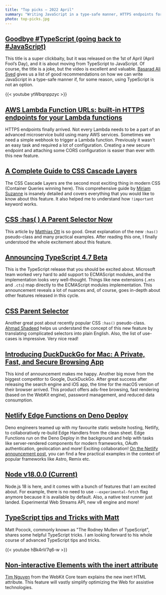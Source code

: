 ```yaml
---
title: "Top picks — 2022 April"
summary: "Writing JavaScript in a type-safe manner, HTTPS endpoints for AWS Lambdas, a complete guide to CSS Cascade Layers, CSS Parent Selector, great news in new TypeScript release, DuckDuckGo for macOS, Netlify Edge Functions, TypeScript magic with Matt, HTML inert attribute and more…"
photo: top-picks.jpg
---
```


## [Goodbye \#TypeScript (going back to \#JavaScript)](https://youtu.be/ytWbqnppzyc)

This title is a super clickbaity, but it was released on the 1st of April (April Fool’s Day), and it is about moving from TypeScript to JavaScript. Of course, the title is a joke, but the video is excellent and valuable. [Basarad Ali Syed](https://twitter.com/basarat) gives us a list of good recommendations on how we can write JavaScript in a type-safe manner if, for some reason, using TypeScript is not an option.

{{< youtube ytWbqnppzyc >}}

## [AWS Lambda Function URLs: built-in HTTPS endpoints for your Lambda functions](https://aws.amazon.com/blogs/aws/announcing-aws-lambda-function-urls-built-in-https-endpoints-for-single-function-microservices/)

HTTPS endpoints finally arrived. Not every Lambda needs to be a part of an advanced microservice build using many AWS services. Sometimes we need a simple webhook to trigger a Lambda function. Previously it wasn't an easy task and required a lot of configuration. Creating a new secure endpoint and attaching some CORS configuration is easier than ever with this new feature.

## [A Complete Guide to CSS Cascade Layers](https://css-tricks.com/css-cascade-layers/)

The CSS Cascade Layers are the second most exciting thing in modern CSS (Container Queries winning here). This comprehensive guide by [Miriam Suzanne](https://twitter.com/TerribleMia) is insanely detailed and covers everything that you would like to know about this feature. It also helped me to understand how `!important` keyword works.

## [CSS :has( ) A Parent Selector Now](https://matthiasott.com/notes/css-has-a-parent-selector-now)

This article by [Matthias Ott](https://twitter.com/m_ott) is so good. Great explanation of the new `:has()` pseudo-class and many practical examples. After reading this one, I finally understood the whole excitement about this feature.

## [Announcing TypeScript 4.7 Beta](https://devblogs.microsoft.com/typescript/announcing-typescript-4-7-beta/)

This is the TypeScript release that you should be excited about. Microsoft team worked very hard to add support to ECMAScript modules, and the implementation looks very well-thought. Things like new extensions (`.mts` and `.cts`) map directly to the ECMAScript modules implementation. This announcement reveals a lot of nuances and, of course, goes in-depth about other features released in this cycle.

## [CSS Parent Selector](https://ishadeed.com/article/css-has-parent-selector/)

Another great post about recently popular CSS `:has()` pseudo-class. [Ahmad Shadeed](https://twitter.com/shadeed9) helps us understand the concept of this new feature by translating complicated selectors into plain English. Also, the list of use-cases is impressive. Very nice read!

## [Introducing DuckDuckGo for Mac: A Private, Fast, and Secure Browsing App](https://spreadprivacy.com/introducing-duckduckgo-for-mac/)

This kind of announcement makes me happy. Another big move from the biggest competitor to Google, DuckDuckGo. After great success after releasing the search engine and iOS app, the time for the macOS version of their browser arrived. This product offers ads-free browsing, fast rendering (based on the WebKit engine), password management, and reduced data consumption.

## [Netlify Edge Functions on Deno Deploy](https://deno.com/blog/netlify-edge-functions-on-deno-deploy)

Deno engineers teamed up with my favourite static website hosting, Netlify, to collaboratively re-build Edge Handlers from the clean sheet. Edge Functions run on the Deno Deploy in the background and help with tasks like server-rendered components for modern frameworks, OAuth authentication, geolocation and more! Exciting collaboration! [On the Netlify announcement post](https://www.netlify.com/blog/announcing-serverless-compute-with-edge-functions), you can find a few practical examples in the context of popular frameworks like Astro, Remix etc.

## [Node v18.0.0 (Current)](https://nodejs.org/en/blog/release/v18.0.0/)

Node.js 18 is here, and it comes with a bunch of features that I am excited about. For example, there is no need to use `--experimental-fetch` flag anymore because it is available by default. Also, a native test runner just landed. Experimental Web Streams API, new v8 engine and more!

## [TypeScript tips and Tricks with Matt](https://youtu.be/hBk4nV7q6-w)

Matt Pocock, commonly known as "The Rodney Mullen of TypeScript", shares some helpful TypeScript tricks. I am looking forward to his whole course of advanced TypeScript tips and tricks.

{{< youtube hBk4nV7q6-w >}}

## [Non-interactive Elements with the inert attribute](https://webkit.org/blog/12578/non-interactive-elements-with-the-inert-attribute/)

[Tim Nguyen](https://twitter.com/therealntim) from the WebKit Core team explains the new inert HTML attribute. This feature will vastly simplify optimizing the Web for assistive technologies.
